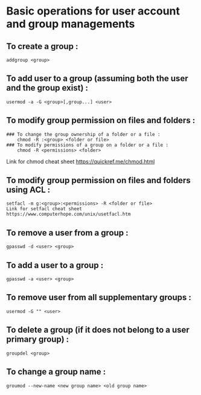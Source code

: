 # Basic operations for user account and group managements
## To create a group : 
	addgroup <group>

## To add user to a group (assuming both the user and the group exist) : 
	usermod -a -G <group>[,group...] <user>

## To modify group permission on files and folders : 
	### To change the group ownership of a folder or a file : 
		chmod -R :<group> <folder or file>
	### To modify permissions of a group on a folder or a file : 
		chmod -R <permissions> <folder>

Link for chmod cheat sheet https://quickref.me/chmod.html

## To modify group permission on files and folders using ACL : 
	setfacl -m g:<group>:<permissions> -R <folder or file>
	Link for setfacl cheat sheet https://www.computerhope.com/unix/usetfacl.htm

## To remove a user from a group : 
	gpasswd -d <user> <group>

## To add a user to a group :
	gpasswd -a <user> <group>
 
## To remove user from all supplementary groups :
	usermod -G "" <user>

## To delete a group (if it does not belong to a user primary group) : 
	groupdel <group>

## To change a group name : 
	groumod --new-name <new group name> <old group name>
